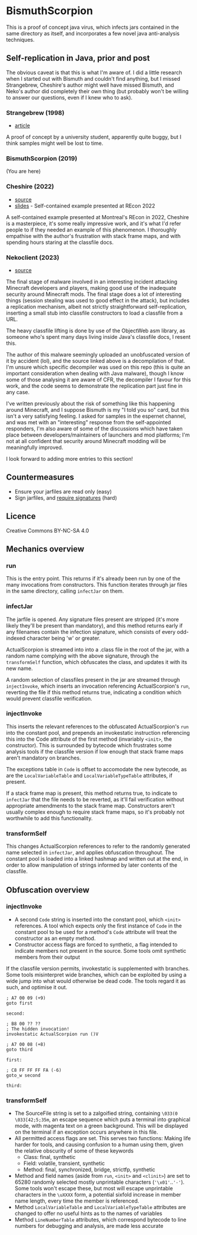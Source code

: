 # BismuthScorpion
This is a proof of concept java virus, which infects jars contained in the same directory as itself, and incorporates
a few novel java anti-analysis techniques.

## Self-replication in Java, prior and post
The obvious caveat is that this is what I'm aware of. I did a little research when I started out with Bismuth and
couldn't find anything, but I missed Strangebrew, Cheshire's author might well have missed Bismuth, and Neko's author did
completely their own thing (but probably won't be willing to answer our questions, even if I knew who to ask).

### Strangebrew (1998)
* [article](http://virus.wikidot.com/strangebrew)

A proof of concept by a university student, apparently quite buggy, but I think samples might well be lost to time.
### BismuthScorpion (2019)
(You are here)

### Cheshire (2022)
* [source](https://git.blackmarble.sh/backup/MalwareSourceCode/-/tree/main/Java/Virus.Java.Cheshire.a)
* [slides](https://github.com/mgrube/recon_22/blob/main/Samsara_Recon.pdf) - Self-contained example presented at REcon 2022

A self-contained example presented at Montreal's REcon in 2022, Cheshire is a masterpiece, it's some really impressive work,
and it's what I'd refer people to if they needed an example of this phenomenon. I thoroughly empathise with the author's
frustration with stack frame maps, and with spending hours staring at the classfile docs.

### Nekoclient (2023)
* [source](https://github.com/clrxbl/NekoClient)

The final stage of malware involved in an interesting incident attacking Minecraft developers and players, making good use of the
inadequate security around Minecraft mods. The final stage does a lot of interesting things (session stealing was used to good effect
in the attack), but includes a replication mechanism, albeit not strictly straightforward self-replication, inserting a small stub into
classfile constructors to load a classfile from a URL.

The heavy classfile lifting is done by use of the ObjectWeb asm library, as someone who's spent many days living inside Java's
classfile docs, I resent this.

The author of this malware seemingly uploaded an unobfuscated version of it by accident (lol), and the source linked above is a
decompilation of that. I'm unsure which specific decompiler was used on this repo (this is quite an important consideration when
dealing with Java malware), though I know some of those analysing it are aware of CFR, the decompiler I favour for this work, and
the code seems to demonstrate the replication part just fine in any case.

I've written previously about the risk of something like this happening around Minecraft, and I suppose Bismuth is my "I told you so"
card, but this isn't a very satisfying feeling. I asked for samples in the espernet channel, and was met with an "interesting"
response from the self-appointed responders, I'm also aware of some of the discussions which have taken place between
developers/maintainers of launchers and mod platforms; I'm not at all confident that security around Minecraft modding will be
meaningfully improved.

I look forward to adding more entries to this section!

## Countermeasures
* Ensure your jarfiles are read only (easy)
* Sign jarfiles, and [require signatures](https://blog.frankel.ch/jvm-security/2/) (hard)

## Licence
Creative Commons BY-NC-SA 4.0

## Mechanics overview
### run
This is the entry point. This returns if it's already been run by one of the many invocations from constructors.
This function iterates through jar files in the same directory, calling `infectJar` on them.

### infectJar
The jarfile is opened. Any signature files present are stripped (it's more likely they'll be present than mandatory), and this method returns
early if any filenames contain the infection signature, which consists of every odd-indexed character being 'w' or greater.

ActualScorpion is streamed into into a .class file in the root of the jar, with a random name complying with the above signature, through the `transformSelf`
function, which obfuscates the class, and updates it with its new name.

A random selection of classfiles present in the jar are streamed through `injectInvoke`, which inserts an invocation referencing
ActualScorpion's `run`, reverting the file if this method returns true, indicating a condition which would prevent classfile verification.

### injectInvoke
This inserts the relevant references to the obfuscated ActualScorpion's `run` into the constant pool, and prepends an invokestatic instruction
referencing this into the Code attribute of the first method (invariably `<init>`, the constructor). This is surrounded by bytecode which
frustrates some analysis tools if the classfile version if low enough that stack frame maps aren't mandatory on branches.

The exceptions table in `Code` is offset to accomodate the new bytecode, as are the `LocalVariableTable` and `LocalVariableTypeTable` attributes,
if present.

If a stack frame map is present, this method returns true, to indicate to `infectJar` that the file needs to be reverted, as it'll fail verification
without appropriate amendments to the stack frame map. Constructors aren't usually complex enough to require stack frame maps, so it's probably
not worthwhile to add this functionality.

### transformSelf

This changes ActualScorpion references to refer to the randomly generated name selected in `infectJar`, and applies obfuscation throughout.
The constant pool is loaded into a linked hashmap and written out at the end, in order to allow manipulation of strings informed by later
contents of the classfile.

## Obfuscation overview

### injectInvoke
* A second `Code` string is inserted into the constant pool, which `<init>` references. A tool which expects only the first instance of `Code`
in the constant pool to be used for a method's `Code` attribute will treat the constructor as an empty method.
* Constructor access flags are forced to synthetic, a flag intended to indicate members not present in the source. Some tools
omit synthetic members from their output

If the classfile version permits, invokestatic is supplemented with branches. Some tools misinterpret wide branches, which can be exploited by
using a wide jump into what would otherwise be dead code. The tools regard it as such, and optimise it out.

```
; A7 00 09 (+9)
goto first

second:

; B8 00 ?? ??
; The hidden invocation!
invokestatic ActualScorpion run ()V

; A7 00 08 (+8)
goto third

first:

; C8 FF FF FF FA (-6)
goto_w second

third:
```

### transformSelf
* The SourceFile string is set to a zalgoified string, containing `\033(0 \033[42;5;35m`, an escape sequence which puts a terminal into
graphical mode, with magenta text on a green background. This will be displayed on the terminal if an exception occurs anywhere in this file.
* All permitted access flags are set. This serves two functions: Making life harder for tools, and causing confusion to a human using them, given
the relative obscurity of some of these keywords
    - Class: final, synthetic
    - Field: volatile, transient, synthetic
    - Method: final, synchronized, bridge, strictfp, synthetic
* Method and field names (aside from `run`, `<init>` and `<clinit>`) are set to 65280 randomly selected mostly unprintable characters (`'\x01'`..`'-'`).
Some tools won't escape these, but most will escape unprintable characters in the `\uXXXX` form, a potential sixfold increase in member name length,
every time the member is referenced.
* Method `LocalVariableTable` and `LocalVariableTypeTable` attributes are changed to offer no useful hints as to the names of variables
* Method `LineNumberTable` attributes, which correspond bytecode to line numbers for debugging and analysis, are made less accurate
